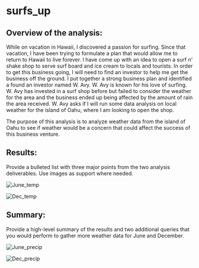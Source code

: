 # surfs_up

## Overview of the analysis: 
While on vacation in Hawaii, I discovered a passion for surfing.  Since that vacation, I have been trying to formulate a plan that would allow me to return to Hawaii to live forever.  I have come up with an idea to open a surf n' shake shop to serve surf board and ice cream to locals and tourists.  In order to get this business going, I will need to find an investor to help me get the business off the ground.  I put together a strong business plan and identified a found an investor named W. Avy.  W. Avy is known for his love of surfing.  W. Avy has invested in a surf shop before but failed to consider the weather for the area and the business ended up being affected by the amount of rain the area received.  W. Avy asks if I will run some data analysis on local weather for the island of Oahu, where I am looking to open the shop.

The purpose of this analysis is to analyze weather data from the island of Oahu to see if weather would be a concern that could affect the success of this business venture.

## Results: 
Provide a bulleted list with three major points from the two analysis deliverables. Use images as support where needed.

![June_temp](https://user-images.githubusercontent.com/107599510/188226885-3dd90d2d-75a0-46ff-8185-510ce677be8a.png)


![Dec_temp](https://user-images.githubusercontent.com/107599510/188226910-2f63cad8-31c6-4172-bca2-b977b02acc3c.png)


## Summary: 
Provide a high-level summary of the results and two additional queries that you would perform to gather more weather data for June and December.

![June_precip](https://user-images.githubusercontent.com/107599510/188226918-c5a6277a-20a6-48ec-8269-cbf715dbbfd4.png)


![Dec_precip](https://user-images.githubusercontent.com/107599510/188226926-cc384d8d-5319-4fd2-a9ee-714ddbf87f0e.png)

